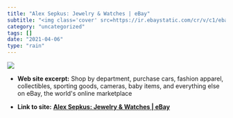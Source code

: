 ```yaml
---
title: "Alex Sepkus: Jewelry & Watches | eBay"
subtitle: "<img class='cover' src=https://ir.ebaystatic.com/cr/v/c1/ebay-logo-1-1200x630-margin.png>"
category: "uncategorized"
tags: []
date: "2021-04-06"
type: "rain"
---
```

<img class="cover" src=https://ir.ebaystatic.com/cr/v/c1/ebay-logo-1-1200x630-margin.png>



* **Web site excerpt:** Shop by department, purchase cars, fashion apparel, collectibles, sporting goods, cameras, baby items, and everything else on eBay, the world's online marketplace

* **Link to site:** **[Alex Sepkus: Jewelry & Watches | eBay](http://www.ebay.com/bhp/alex-sepkus)**